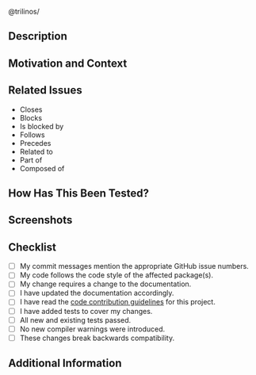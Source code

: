 <!---
Provide a general summary of your changes in the Title above.  If this pull
request pertains to a particular package in Trilinos, it's worthwhile to start
the title with "PackageName:  ".
-->

<!---
Note that anything between these delimiters is a comment that will not appear
in the pull request description once created.
-->

<!---
Replace <teamName> below with the appropriate Trilinos package/team name.
-->
@trilinos/<teamName>

<!---
Reviewers:  If you know someone who is knowledgeable about what you are
changing, or perhaps someone who should be, and you would like them to review
your changes before they are accepted, select them from the Reviewers drop-down
on the right.
-->

<!---
Assignees:  If you know anyone who should likely handle bringing this pull
request to completion, select them from the Assignees drop-down on the right.
If you have write-access to Trilinos, this should likely be you.
-->

<!---
Lables:  Choose any applicable package names from the Labels drop-down on the
right.  Additionally, choose a label to indicate the type of issue, for
instance, bug, build, documentation, enhancement, etc.
-->

## Description
<!--- Describe your changes in detail. -->

## Motivation and Context
<!--- Why is this change required?  What problem does it solve? -->

## Related Issues
<!---
If applicable, let us know how this merge request is related to any other open
issues or pull requests:
-->
* Closes 
* Blocks 
* Is blocked by 
* Follows 
* Precedes 
* Related to 
* Part of 
* Composed of 

## How Has This Been Tested?
<!---
Please describe in detail how you tested your changes.  Include details of your
testing environment and the tests you ran to see how your change affects other
areas of the code.  Consider including configure, build, and test log files.
-->

## Screenshots
<!--- Not obligatory, but is there anything pertinent that we should see? -->

## Checklist
<!---
Go over all the following points, and put an `x` in all the boxes that apply.
If you are unsure about any of these, please ask&mdash;we are here to help.
-->
- [ ] My commit messages mention the appropriate GitHub issue numbers.
- [ ] My code follows the code style of the affected package(s).
- [ ] My change requires a change to the documentation.
- [ ] I have updated the documentation accordingly.
- [ ] I have read the [code contribution guidelines](../blob/master/CONTRIBUTING.md) for this project.
- [ ] I have added tests to cover my changes.
- [ ] All new and existing tests passed.
- [ ] No new compiler warnings were introduced.
- [ ] These changes break backwards compatibility.

## Additional Information
<!--- Anything else we need to know in evaluating this merge request? -->
